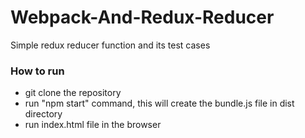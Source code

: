 # Webpack-And-Redux-Reducer

Simple redux reducer function and its test cases

### How to run

* git clone the repository
* run "npm start" command, this will create the bundle.js file in dist directory
* run index.html file in the browser
